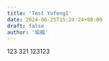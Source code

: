 ```yaml
---
title: 'Test Yufeng1'
date: 2024-06-25T15:24:24+08:00
draft: false
author: '瑜楓'
---
```


123
321
123123